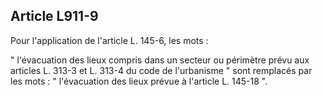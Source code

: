 Article L911-9
----
Pour l'application de l'article L. 145-6, les mots :

" l'évacuation des lieux compris dans un secteur ou périmètre prévu aux articles
L. 313-3 et L. 313-4 du code de l'urbanisme " sont remplacés par les mots : "
l'évacuation des lieux prévue à l'article L. 145-18 ".
